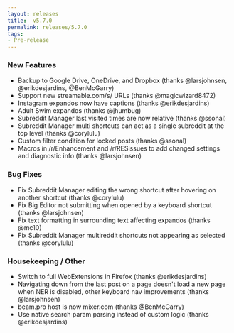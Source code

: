 ```yaml
---
layout: releases
title:  v5.7.0
permalink: releases/5.7.0
tags:
- Pre-release
---
```


### New Features

- Backup to Google Drive, OneDrive, and Dropbox (thanks @larsjohnsen, @erikdesjardins, @BenMcGarry)
- Support new streamable.com/s/ URLs (thanks @magicwizard8472)
- Instagram expandos now have captions (thanks @erikdesjardins)
- Adult Swim expandos (thanks @jhumbug)
- Subreddit Manager last visited times are now relative (thanks @ssonal)
- Subreddit Manager multi shortcuts can act as a single subreddit at the top level (thanks @corylulu)
- Custom filter condition for locked posts (thanks @ssonal)
- Macros in /r/Enhancement and /r/RESissues to add changed settings and diagnostic info (thanks @larsjohnsen)

### Bug Fixes

- Fix Subreddit Manager editing the wrong shortcut after hovering on another shortcut (thanks @corylulu)
- Fix Big Editor not submitting when opened by a keyboard shortcut (thanks @larsjohnsen)
- Fix text formatting in surrounding text affecting expandos (thanks @mc10)
- Fix Subreddit Manager multireddit shortcuts not appearing as selected (thanks @corylulu)

### Housekeeping / Other

- Switch to full WebExtensions in Firefox (thanks @erikdesjardins)
- Navigating down from the last post on a page doesn't load a new page when NER is disabled, other keyboard nav improvements (thanks @larsjohnsen)
- beam.pro host is now mixer.com (thanks @BenMcGarry)
- Use native search param parsing instead of custom logic (thanks @erikdesjardins)
